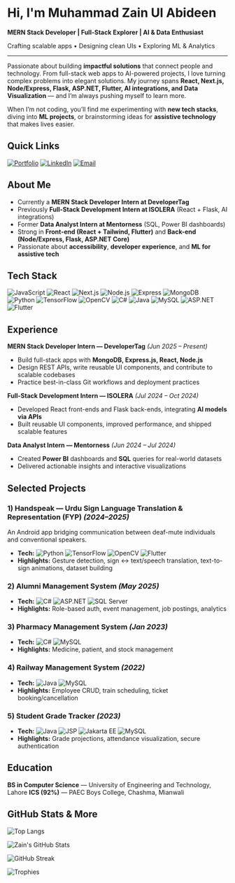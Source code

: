 # Hi, I'm **Muhammad Zain Ul Abideen**

**MERN Stack Developer | Full-Stack Explorer | AI & Data Enthusiast**

Crafting scalable apps • Designing clean UIs • Exploring ML & Analytics

---

Passionate about building **impactful solutions** that connect people and technology. From full-stack web apps to AI-powered projects, I love turning complex problems into elegant solutions. My journey spans **React, Next.js, Node/Express, Flask, ASP.NET, Flutter, AI integrations, and Data Visualization** — and I’m always pushing myself to learn more.

When I’m not coding, you’ll find me experimenting with **new tech stacks**, diving into **ML projects**, or brainstorming ideas for **assistive technology** that makes lives easier.


## Quick Links

[![Portfolio](https://img.shields.io/badge/Portfolio-Visit%20Now-blue?style=flat-square\&logo=netlify)](https://zainulabideenportfolio.netlify.app/)
[![LinkedIn](https://img.shields.io/badge/LinkedIn-Connect-blue?style=flat-square\&logo=linkedin)](https://www.linkedin.com/in/zain688/)
[![Email](https://img.shields.io/badge/Email-Contact-red?style=flat-square\&logo=gmail)](mailto:zainm2432003@gmail.com)


## About Me

* Currently a **MERN Stack Developer Intern at DeveloperTag**
* Previously **Full-Stack Development Intern at ISOLERA** (React + Flask, AI integrations)
* Former **Data Analyst Intern at Mentorness** (SQL, Power BI dashboards)
* Strong in **Front-end (React + Tailwind, Flutter)** and **Back-end (Node/Express, Flask, ASP.NET Core)**
* Passionate about **accessibility**, **developer experience**, and **ML for assistive tech**


## Tech Stack

![JavaScript](https://img.shields.io/badge/JavaScript-F7DF1E?style=flat-square\&logo=javascript\&logoColor=black)
![React](https://img.shields.io/badge/React-20232A?style=flat-square\&logo=react\&logoColor=61DAFB)
![Next.js](https://img.shields.io/badge/Next.js-000000?style=flat-square\&logo=nextdotjs\&logoColor=white)
![Node.js](https://img.shields.io/badge/Node.js-43853D?style=flat-square\&logo=node.js\&logoColor=white)
![Express](https://img.shields.io/badge/Express.js-404D59?style=flat-square)
![MongoDB](https://img.shields.io/badge/MongoDB-4EA94B?style=flat-square\&logo=mongodb\&logoColor=white)
![Python](https://img.shields.io/badge/Python-3776AB?style=flat-square\&logo=python\&logoColor=white)
![TensorFlow](https://img.shields.io/badge/TensorFlow-FF6F00?style=flat-square\&logo=tensorflow\&logoColor=white)
![OpenCV](https://img.shields.io/badge/OpenCV-5C3EE8?style=flat-square\&logo=opencv\&logoColor=white)
![C#](https://img.shields.io/badge/C%23-239120?style=flat-square\&logo=c-sharp\&logoColor=white)
![Java](https://img.shields.io/badge/Java-ED8B00?style=flat-square\&logo=java\&logoColor=white)
![MySQL](https://img.shields.io/badge/MySQL-005C84?style=flat-square\&logo=mysql\&logoColor=white)
![ASP.NET](https://img.shields.io/badge/ASP.NET-512BD4?style=flat-square\&logo=dotnet\&logoColor=white)
![Flutter](https://img.shields.io/badge/Flutter-02569B?style=flat-square\&logo=flutter\&logoColor=white)


## Experience

**MERN Stack Developer Intern — DeveloperTag** *(Jun 2025 – Present)*

* Build full-stack apps with **MongoDB, Express.js, React, Node.js**
* Design REST APIs, write reusable UI components, and contribute to scalable codebases
* Practice best-in-class Git workflows and deployment practices

**Full-Stack Development Intern — ISOLERA** *(Jul 2024 – Oct 2024)*

* Developed React front-ends and Flask back-ends, integrating **AI models via APIs**
* Built reusable UI components, improved performance, and shipped scalable features

**Data Analyst Intern — Mentorness** *(Jun 2024 – Jul 2024)*

* Created **Power BI** dashboards and **SQL** queries for real-world datasets
* Delivered actionable insights and interactive visualizations



## Selected Projects

### 1) **Handspeak — Urdu Sign Language Translation & Representation (FYP)** *(2024–2025)*

An Android app bridging communication between deaf-mute individuals and conventional speakers.

* **Tech:** ![Python](https://img.shields.io/badge/Python-3776AB?style=flat-square\&logo=python\&logoColor=white) ![TensorFlow](https://img.shields.io/badge/TensorFlow-FF6F00?style=flat-square\&logo=tensorflow\&logoColor=white) ![OpenCV](https://img.shields.io/badge/OpenCV-5C3EE8?style=flat-square\&logo=opencv\&logoColor=white) ![Flutter](https://img.shields.io/badge/Flutter-02569B?style=flat-square\&logo=flutter\&logoColor=white)
* **Highlights:** Gesture detection, sign ↔ text/speech translation, text-to-sign animations, dataset building

### 2) **Alumni Management System** *(May 2025)*

* **Tech:** ![C#](https://img.shields.io/badge/C%23-239120?style=flat-square\&logo=c-sharp\&logoColor=white) ![ASP.NET](https://img.shields.io/badge/ASP.NET-512BD4?style=flat-square\&logo=dotnet\&logoColor=white) ![SQL Server](https://img.shields.io/badge/SQL%20Server-CC2927?style=flat-square\&logo=microsoftsqlserver\&logoColor=white)
* **Highlights:** Role-based auth, event management, job postings, analytics

### 3) **Pharmacy Management System** *(Jan 2023)*

* **Tech:** ![C#](https://img.shields.io/badge/C%23-239120?style=flat-square\&logo=c-sharp\&logoColor=white) ![MySQL](https://img.shields.io/badge/MySQL-005C84?style=flat-square\&logo=mysql\&logoColor=white)
* **Highlights:** Medicine, patient, and stock management

### 4) **Railway Management System** *(2022)*

* **Tech:** ![Java](https://img.shields.io/badge/Java-ED8B00?style=flat-square\&logo=java\&logoColor=white) ![MySQL](https://img.shields.io/badge/MySQL-005C84?style=flat-square\&logo=mysql\&logoColor=white)
* **Highlights:** Employee CRUD, train scheduling, ticket booking/cancellation

### 5) **Student Grade Tracker** *(2023)*

* **Tech:** ![Java](https://img.shields.io/badge/Java-ED8B00?style=flat-square\&logo=java\&logoColor=white) ![JSP](https://img.shields.io/badge/JSP-007396?style=flat-square\&logo=java\&logoColor=white) ![Jakarta EE](https://img.shields.io/badge/Jakarta%20EE-007396?style=flat-square\&logo=java\&logoColor=white) ![MySQL](https://img.shields.io/badge/MySQL-005C84?style=flat-square\&logo=mysql\&logoColor=white)
* **Highlights:** Grade projections, attendance visualization, secure authentication


## Education

**BS in Computer Science** — University of Engineering and Technology, Lahore
**ICS (92%)** — PAEC Boys College, Chashma, Mianwali


## GitHub Stats & More

![Top Langs](https://github-readme-stats.vercel.app/api/top-langs/?username=MuhammadZain243\&layout=compact)

![Zain's GitHub Stats](https://github-readme-stats.vercel.app/api?username=MuhammadZain243\&show_icons=true)

![GitHub Streak](https://github-readme-streak-stats.herokuapp.com/?user=MuhammadZain243\&theme=default)

![Trophies](https://github-profile-trophy.vercel.app/?username=MuhammadZain243\&theme=flat\&no-frame=true\&margin-w=10)
